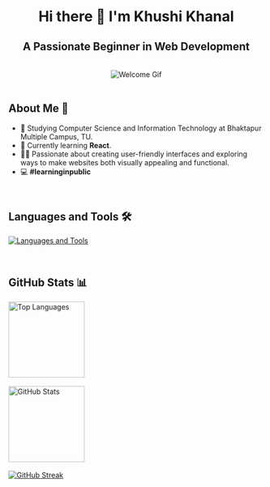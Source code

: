 <h1 align="center">Hi there 👋 I'm Khushi Khanal </h1>

<h2 align="center">A Passionate Beginner in Web Development</h2>
<br>

<div align="center">
  <img src="https://user-images.githubusercontent.com/74038190/213760705-0d5bf320-4f43-4352-b74b-0889ae726bf7.gif" alt="Welcome Gif" />
</div>

<br>
<h2>About Me 📝</h2>
<ul>
  <li>🏫 Studying Computer Science and Information Technology at Bhaktapur Multiple Campus, TU.</li>
  <li>🌱 Currently learning <b>React</b>.</li>
  <li>🏃‍♀️ Passionate about creating user-friendly interfaces and exploring ways to make websites both visually appealing and functional.</li>
  <li>💻 <b>#learninginpublic</b></li>
</ul>

<br>

<h2>Languages and Tools 🛠️</h2>
<p align="left">
  <a href="https://skillicons.dev">
    <img src="https://skillicons.dev/icons?i=vscode,c,cpp,html,css,js,git,github,figma,tailwind,react,redux,mysql" alt="Languages and Tools" />
  </a>
</p>

<br>

<h2>GitHub Stats 📊</h2>
<div align="left">
  <img src="https://github-readme-stats.vercel.app/api/top-langs?username=khushikhanal4&locale=en&hide_title=true&layout=compact&card_width=320&langs_count=7&theme=radical&hide_border=true&order=2" height="150" alt="Top Languages" />
  <br><br>
  <img src="https://github-readme-stats.vercel.app/api?username=khushikhanal4&hide_title=true&hide_rank=false&show_icons=true&include_all_commits=true&count_private=true&disable_animations=false&theme=radical&locale=en&hide_border=true&order=1" height="150" alt="GitHub Stats" />
  <br><br>
 <a href="https://git.io/streak-stats">
  <img src="https://streak-stats.demolab.com/?user=KhushiKhanal4&theme=radical&hide_border=true" alt="GitHub Streak" />
</a>

</div>

